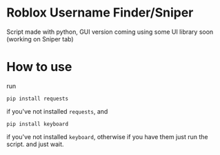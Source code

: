 # Roblox Username Finder/Sniper
Script made with python,
GUI version coming using some UI library soon (working on Sniper tab)
# How to use
run
```batch
pip install requests
```
if you've not installed `requests`,
and 
```batch
pip install keyboard
```
if you've not installed `keyboard`,
otherwise if you have them just run the script.
and just wait.

